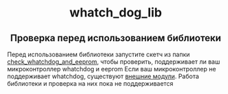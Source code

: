 <h1 align="center">whatch_dog_lib</h1>
<h2 align="center">Проверка перед использованием библиотеки</h2>
Перед использованием библиотеки запустите скетч из папки <a href="https://github.com/bezzzubik/whatch_dog_lib/tree/main/check_whatcdog_and_eeprom/main" target="_blank">check_whatchdog_and_eeprom</a>, чтобы проверить, поддерживает ли ваш микроконтроллер whatchdog и eeprom
Если ваш микроконтроллер не поддерживает whatchdog, существуют <a href="https://wiki.iarduino.ru/page/storozhevoy-taymer/" target="_blank">внешние модули</a>. Работа библиотеки и проверка на них пока не поддерживается

